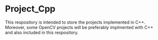 # Project_Cpp

This respository is intended to store the projects implemented in C++. Moreover, some OpenCV projects will be preferably implmented with C++ and also included in this respository. 

